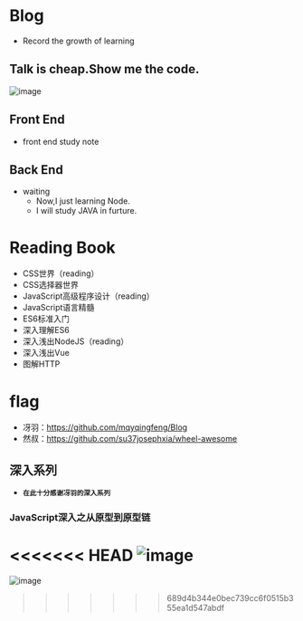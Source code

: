 # Blog
- Record the growth of learning
## Talk is cheap.Show me the code.
![image](https://ss3.bdstatic.com/70cFv8Sh_Q1YnxGkpoWK1HF6hhy/it/u=2773974549,1052009232&fm=26&gp=0.jpg)

## Front End
- front end study note
## Back End
- waiting
  - Now,I just learning Node.
  - I will study JAVA in furture.
# Reading Book
- CSS世界（reading）
- CSS选择器世界
- JavaScript高级程序设计（reading）
- JavaScript语言精髓
- ES6标准入门
- 深入理解ES6
- 深入浅出NodeJS（reading）
- 深入浅出Vue
- 图解HTTP
# flag
* 冴羽：https://github.com/mqyqingfeng/Blog
* 然叔：https://github.com/su37josephxia/wheel-awesome
## 深入系列

* **`在此十分感谢冴羽的深入系列`**

### JavaScript深入之从原型到原型链 
<<<<<<< HEAD
![image](C:\Users\ASUS\Desktop\from_prototype_to___proto__.jpg)
=======
![image](file:///C:/Users/ASUS/Desktop/Snipaste_2020-12-30_16-19-00.jpg)
>>>>>>> 689d4b344e0bec739cc6f0515b355ea1d547abdf
